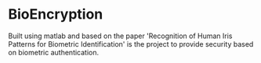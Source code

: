 # BioEncryption
Built using matlab and based on the paper 'Recognition of Human Iris Patterns for Biometric Identification' is the project to provide security based on biometric authentication.
